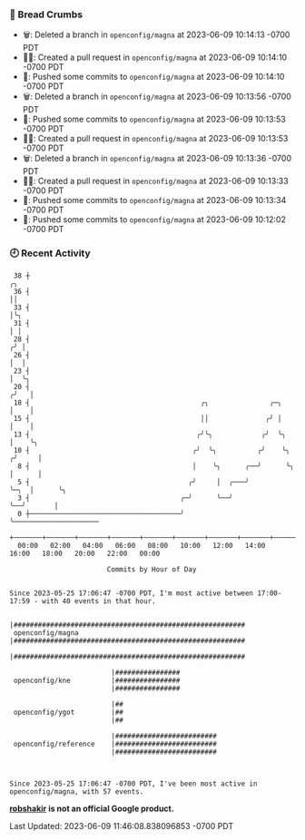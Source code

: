 ### 🍞 Bread Crumbs

 * 🗑: Deleted a branch in `openconfig/magna` at 2023-06-09 10:14:13 -0700 PDT
 * ✍🏼: Created a pull request in `openconfig/magna` at 2023-06-09 10:14:10 -0700 PDT
 * 🚢: Pushed some commits to `openconfig/magna` at 2023-06-09 10:14:10 -0700 PDT
 * 🗑: Deleted a branch in `openconfig/magna` at 2023-06-09 10:13:56 -0700 PDT
 * 🚢: Pushed some commits to `openconfig/magna` at 2023-06-09 10:13:53 -0700 PDT
 * ✍🏼: Created a pull request in `openconfig/magna` at 2023-06-09 10:13:53 -0700 PDT
 * 🗑: Deleted a branch in `openconfig/magna` at 2023-06-09 10:13:36 -0700 PDT
 * ✍🏼: Created a pull request in `openconfig/magna` at 2023-06-09 10:13:33 -0700 PDT
 * 🚢: Pushed some commits to `openconfig/magna` at 2023-06-09 10:13:34 -0700 PDT
 * 🚢: Pushed some commits to `openconfig/magna` at 2023-06-09 10:12:02 -0700 PDT

### 🕘 Recent Activity
```
 38 ┼                                                                        ╭╮
 36 ┤                                                                        ││
 33 ┤                                                                        │╰╮
 31 ┤                                                                        │ │
 28 ┤                                                                       ╭╯ │
 26 ┤                                                                       │  │
 23 ┤                                                                       │  ╰╮
 20 ┤                                                                      ╭╯   │
 18 ┤                                          ╭╮               ╭─╮        │    │
 15 ┤                                          ││              ╭╯ │        │    │
 13 ┤                                         ╭╯╰╮            ╭╯  ╰╮       │    ╰╮
 10 ┤                                        ╭╯  ╰╮          ╭╯    ╰╮     ╭╯     │
  8 ┤                                        │    ╰╮      ╭──╯      ╰╮    │      │
  5 ┤                                       ╭╯     │  ╭───╯          ╰─╮  │      ╰╮
  3 ┤                                     ╭─╯      ╰──╯                ╰──╯       │
  0 ┼─────────────────────────────────────╯                                       ╰─────────────────────
    +───────+───────+───────+───────+───────+───────+───────+───────+───────+───────+───────+───────+────
  00:00   02:00   04:00   06:00   08:00   10:00   12:00   14:00   16:00   18:00   20:00   22:00   00:00   

						Commits by Hour of Day


Since 2023-05-25 17:06:47 -0700 PDT, I'm most active between 17:00-17:59 - with 40 events in that hour.

```



```
                         |#########################################################
 openconfig/magna        |#########################################################
                         |#########################################################

                         |################
 openconfig/kne          |################
                         |################

                         |##
 openconfig/ygot         |##
                         |##

                         |#########################
 openconfig/reference    |#########################
                         |#########################



Since 2023-05-25 17:06:47 -0700 PDT, I've been most active in openconfig/magna, with 57 events.

```
**[robshakir](mailto:robjs@google.com) is not an official Google product.**  


Last Updated: 2023-06-09 11:46:08.838096853 -0700 PDT
